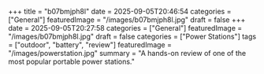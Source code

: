+++
title = "b07bmjph8l"
date = 2025-09-05T20:46:54
categories = ["General"]
featuredImage = "/images/b07bmjph8l.jpg"
draft = false
+++
date = 2025-09-05T20:27:58
categories = ["General"]
featuredImage = "/images/b07bmjph8l.jpg"
draft = false
categories = ["Power Stations"]
tags = ["outdoor", "battery", "review"]
featuredImage = "/images/powerstation.jpg"
summary = "A hands-on review of one of the most popular portable power stations."
